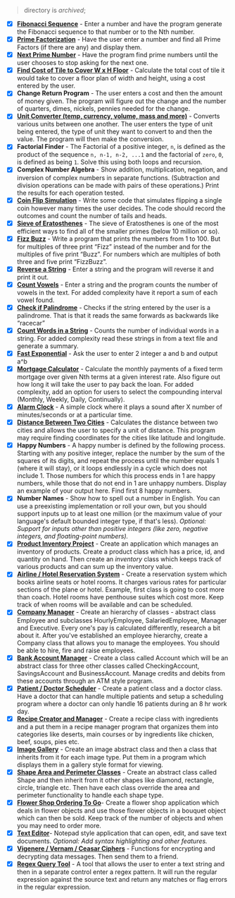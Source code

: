 > directory is *archived*;

- [x] [**Fibonacci Sequence**](fibonacci_sequence) - Enter a number and have the program generate the Fibonacci sequence to that number or to the Nth number.
- [x] [**Prime Factorization**](sieve_of_Eratosthenes) - Have the user enter a number and find all Prime Factors (if there are any) and display them.
- [x] [**Next Prime Number**](sieve_of_Eratosthenes) - Have the program find prime numbers until the user chooses to stop asking for the next one.
- [x] [**Find Cost of Tile to Cover W x H Floor**](tiles) - Calculate the total cost of tile it would take to cover a floor plan of width and height, using a cost entered by the user.
- [x] **Change Return Program** - The user enters a cost and then the amount of money given. The program will figure out the change and the number of quarters, dimes, nickels, pennies needed for the change.
- [x] [**Unit Converter (temp, currency, volume, mass and more)**](unit_converter) - Converts various units between one another. The user enters the type of unit being entered, the type of unit they want to convert to and then the value. The program will then make the conversion.
- [x] **Factorial Finder** - The Factorial of a positive integer, `n`, is defined as the product of the sequence `n, n-1, n-2, ...1` and the factorial of `zero`, `0`, is defined as being `1`. Solve this using both loops and recursion.
- [x] **Complex Number Algebra** - Show addition, multiplication, negation, and inversion of complex numbers in separate functions. (Subtraction and division operations can be made with pairs of these operations.) Print the results for each operation tested.
- [x] [**Coin Flip Simulation**](coin_flip_simulation) - Write some code that simulates flipping a single coin however many times the user decides. The code should record the outcomes and count the number of tails and heads.
- [x] [**Sieve of Eratosthenes**](sieve_of_Eratosthenes) - The sieve of Eratosthenes is one of the most efficient ways to find all of the smaller primes (below 10 million or so).
- [x] [**Fizz Buzz**]() - Write a program that prints the numbers from 1 to 100. But for multiples of three print “Fizz” instead of the number and for the multiples of five print “Buzz”. For numbers which are multiples of both three and five print “FizzBuzz”.
- [x] [**Reverse a String**](text) - Enter a string and the program will reverse it and print it out.
- [x] [**Count Vowels**](text) - Enter a string and the program counts the number of vowels in the text. For added complexity have it report a sum of each vowel found.
- [x] [**Check if Palindrome**](text) - Checks if the string entered by the user is a palindrome. That is that it reads the same forwards as backwards like “racecar”
- [x] [**Count Words in a String**](text) - Counts the number of individual words in a string. For added complexity read these strings in from a text file and generate a summary.
- [x] [**Fast Exponential**](fast_expo) - Ask the user to enter 2 integer a and b and output a^b
- [x] [**Mortgage Calculator**](mortgage_calculator) - Calculate the monthly payments of a fixed term mortgage over given Nth terms at a given interest rate. Also figure out how long it will take the user to pay back the loan. For added complexity, add an option for users to select the compounding interval (Monthly, Weekly, Daily, Continually).
- [x] [**Alarm Clock**](alarm_clock) - A simple clock where it plays a sound after X number of minutes/seconds or at a particular time.
- [x] [**Distance Between Two Cities**](distance_between_two_cities) - Calculates the distance between two cities and allows the user to specify a unit of distance. This program may require finding coordinates for the cities like latitude and longitude.
- [x] **Happy Numbers** - A happy number is defined by the following process. Starting with any positive integer, replace the number by the sum of the squares of its digits, and repeat the process until the number equals 1 (where it will stay), or it loops endlessly in a cycle which does not include 1. Those numbers for which this process ends in 1 are happy numbers, while those that do not end in 1 are unhappy numbers. Display an example of your output here. Find first 8 happy numbers.
- [x] **Number Names** - Show how to spell out a number in English. You can use a preexisting implementation or roll your own, but you should support inputs up to at least one million (or the maximum value of your language's default bounded integer type, if that's less). *Optional: Support for inputs other than positive integers (like zero, negative integers, and floating-point numbers).*
- [x] [**Product Inventory Project**](expense_tracker) - Create an application which manages an inventory of products. Create a product class which has a price, id, and quantity on hand. Then create an *inventory* class which keeps track of various products and can sum up the inventory value.
- [x] [**Airline / Hotel Reservation System**](airline_hotel_reservation_system) - Create a reservation system which books airline seats or hotel rooms. It charges various rates for particular sections of the plane or hotel. Example, first class is going to cost more than coach. Hotel rooms have penthouse suites which cost more. Keep track of when rooms will be available and can be scheduled.
- [x] [**Company Manager**](company_manager) - Create an hierarchy of classes - abstract class Employee and subclasses HourlyEmployee, SalariedEmployee, Manager and Executive. Every one's pay is calculated differently, research a bit about it.
After you've established an employee hierarchy, create a Company class that allows you to manage the employees. You should be able to hire, fire and raise employees. 
- [x] [**Bank Account Manager**](bank_manager) - Create a class called Account which will be an abstract class for three other classes called CheckingAccount, SavingsAccount and BusinessAccount. Manage credits and debits from these accounts through an ATM style program.
- [x] [**Patient / Doctor Scheduler**](patient_doctor_scheduler) - Create a patient class and a doctor class. Have a doctor that can handle multiple patients and setup a scheduling program where a doctor can only handle 16 patients during an 8 hr work day.
- [x] [**Recipe Creator and Manager**](recipe_creator_manager) - Create a recipe class with ingredients and a put them in a recipe manager program that organizes them into categories like deserts, main courses or by ingredients like chicken, beef, soups, pies etc.
- [x] [**Image Gallery**](image_gallery) - Create an image abstract class and then a class that inherits from it for each image type. Put them in a program which displays them in a gallery style format for viewing.
- [x] [**Shape Area and Perimeter Classes**](shapes) - Create an abstract class called Shape and then inherit from it other shapes like diamond, rectangle, circle, triangle etc. Then have each class override the area and perimeter functionality to handle each shape type.
- [x] [**Flower Shop Ordering To Go**](flowershops)- Create a flower shop application which deals in flower objects and use those flower objects in a bouquet object which can then be sold. Keep track of the number of objects and when you may need to order more.
- [x] [**Text Editor**](text_editor)- Notepad style application that can open, edit, and save text documents. *Optional: Add syntax highlighting and other features.*
- [x] [**Vigenere / Vernam / Ceasar Ciphers**](ciphers) - Functions for encrypting and decrypting data messages. Then send them to a friend.
- [x] [**Regex Query Tool**](regex_query_tool) - A tool that allows the user to enter a text string and then in a separate control enter a regex pattern. It will run the regular expression against the source text and return any matches or flag errors in the regular expression.
